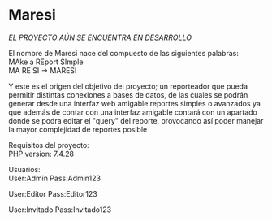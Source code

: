 # Maresi

*EL PROYECTO AÚN SE ENCUENTRA EN DESARROLLO*

El nombre de Maresi nace del compuesto de las siguientes palabras:<br>
MAke a REport SImple<br>
MA     RE     SI     -> MARESI<br>

Y este es el origen del objetivo del proyecto; un reporteador que pueda permitir distintas conexiones a bases de datos, de las cuales se podrán generar desde una interfaz web amigable reportes simples o avanzados ya que además de contar con una interfaz amigable contará con un apartado donde se podra editar el "query" del reporte, provocando así poder manejar la mayor complejidad de reportes posible

Requisitos del proyecto:<br>
PHP version: 7.4.28

Usuarios:<br>
User:Admin
Pass:Admin123

User:Editor
Pass:Editor123

User:Invitado
Pass:Invitado123
